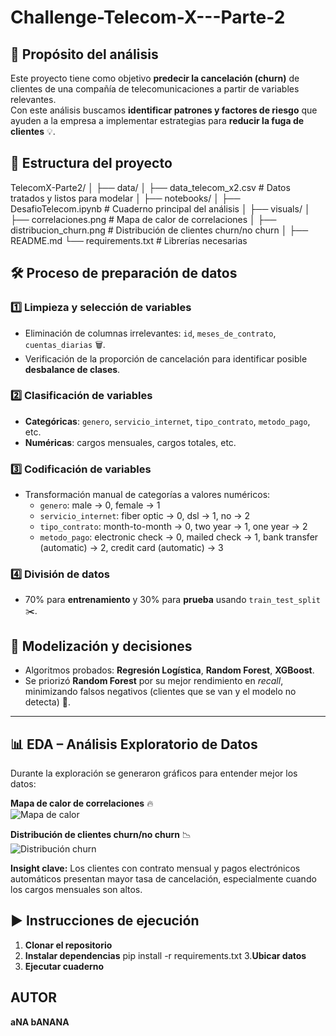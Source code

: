 # Challenge-Telecom-X---Parte-2


## 🎯 Propósito del análisis
Este proyecto tiene como objetivo **predecir la cancelación (churn)** de clientes de una compañía de telecomunicaciones a partir de variables relevantes.  
Con este análisis buscamos **identificar patrones y factores de riesgo** que ayuden a la empresa a implementar estrategias para **reducir la fuga de clientes** 💡.

## 📂 Estructura del proyecto
TelecomX-Parte2/
│
├── data/
│ ├── data_telecom_x2.csv # Datos tratados y listos para modelar
│
├── notebooks/
│ ├── DesafioTelecom.ipynb # Cuaderno principal del análisis
│
├── visuals/
│ ├── correlaciones.png # Mapa de calor de correlaciones
│ ├── distribucion_churn.png # Distribución de clientes churn/no churn
│
├── README.md
└── requirements.txt # Librerías necesarias


## 🛠️ Proceso de preparación de datos

### 1️⃣ Limpieza y selección de variables
- Eliminación de columnas irrelevantes: `id`, `meses_de_contrato`, `cuentas_diarias` 🗑️.
- Verificación de la proporción de cancelación para identificar posible **desbalance de clases**.

### 2️⃣ Clasificación de variables
- **Categóricas**: `genero`, `servicio_internet`, `tipo_contrato`, `metodo_pago`, etc.
- **Numéricas**: cargos mensuales, cargos totales, etc.

### 3️⃣ Codificación de variables
- Transformación manual de categorías a valores numéricos:
  - `genero`: male → 0, female → 1
  - `servicio_internet`: fiber optic → 0, dsl → 1, no → 2
  - `tipo_contrato`: month-to-month → 0, two year → 1, one year → 2
  - `metodo_pago`: electronic check → 0, mailed check → 1, bank transfer (automatic) → 2, credit card (automatic) → 3

### 4️⃣ División de datos
- 70% para **entrenamiento** y 30% para **prueba** usando `train_test_split` ✂️.

## 🤖 Modelización y decisiones
- Algoritmos probados: **Regresión Logística**, **Random Forest**, **XGBoost**.
- Se priorizó **Random Forest** por su mejor rendimiento en *recall*, minimizando falsos negativos (clientes que se van y el modelo no detecta) 🚨.

---

## 📊 EDA – Análisis Exploratorio de Datos
Durante la exploración se generaron gráficos para entender mejor los datos:

**Mapa de calor de correlaciones** 🔥  
![Mapa de calor](visuals/correlaciones.png)

**Distribución de clientes churn/no churn** 📉  
![Distribución churn](visuals/distribucion_churn.png)

**Insight clave:** Los clientes con contrato mensual y pagos electrónicos automáticos presentan mayor tasa de cancelación, especialmente cuando los cargos mensuales son altos.


## ▶️ Instrucciones de ejecución

1. **Clonar el repositorio**
2. **Instalar dependencias**
   pip install -r requirements.txt
3.**Ubicar datos**
4. **Ejecutar cuaderno**

## **AUTOR**
**aNA bANANA**
